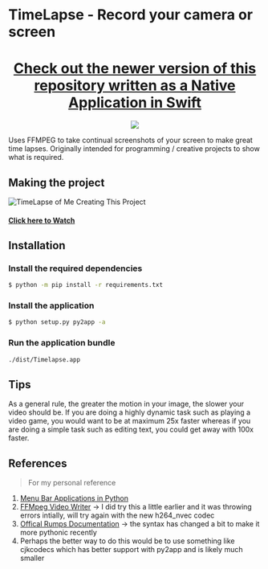 # TimeLapse - Record your camera or screen

<h1 align="center">
    <a href="https://github.com/wkaisertexas/ScreenTimeLapse" target="_blank">Check out the newer version of this repository written as a <strong>Native Application in Swift</strong></a>
</h1>

<p align="center">
    <img src="https://img.shields.io/github/last-commit/wkaisertexas/timelapse">
</p>

Uses FFMPEG to take continual screenshots of your screen to make great time lapses. Originally intended for programming / creative projects to show what is required.

## Making the project

![TimeLapse of Me Creating This Project](https://img.youtube.com/vi/hjKidbt-Ad4/0.jpg)

#### [Click here to Watch](https://www.youtube.com/watch?v=hjKidbt-Ad4)


## Installation

### Install the required dependencies
```sh
$ python -m pip install -r requirements.txt
```

### Install the application
```bash 
$ python setup.py py2app -a
```

### Run the application bundle
```sh
./dist/Timelapse.app
```

## Tips

As a general rule, the greater the motion in your image, the slower your video should be. If you are doing a highly dynamic task such as playing a video game, you would want to be at maximum 25x faster whereas if you are doing a simple task such as editing text, you could get away with 100x faster. 

## References

> For my personal reference

1. [Menu Bar Applications in Python](https://camillovisini.com/article/create-macos-menu-bar-app-pomodoro/)
2. [FFMpeg Video Writer](https://stackoverflow.com/questions/34167691/pipe-opencv-images-to-ffmpeg-using-python) -> I did try this a little earlier and it was throwing errors intially, will try again with the new h264_nvec codec
3. [Offical Rumps Documentation](https://github.com/jaredks/rumps) -> the syntax has changed a bit to make it more pythonic recently
4. Perhaps the better way to do this would be to use something like cjkcodecs which has better support with py2app and is likely much smaller
